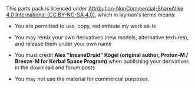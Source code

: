 This parts pack is licenced under [Attribution-NonCommercial-ShareAlike 4.0 International (CC BY-NC-SA 4.0)](http://creativecommons.org/licenses/by-nc-sa/4.0/), which in layman's terms means:

- You are permitted to use, copy, redistribute my work as-is

- You may remix your own derivatives (new models, alternative textures), and release them under your own name

- You must credit **Alex "InsaneDruid" Kögel (original author, Proton-M / Breeze-M for Kerbal Space Program)** when publishing your derivatives in the download and forum posts

- You may not use the material for commercial purposes. 